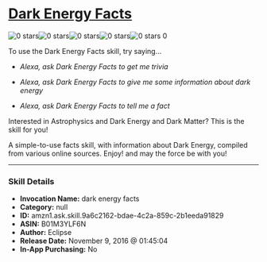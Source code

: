 # [Dark Energy Facts](http://alexa.amazon.com/#skills/amzn1.ask.skill.9a6c2162-bdae-4c2a-859c-2b1eeda91829)
![0 stars](../../images/ic_star_border_black_18dp_1x.png)![0 stars](../../images/ic_star_border_black_18dp_1x.png)![0 stars](../../images/ic_star_border_black_18dp_1x.png)![0 stars](../../images/ic_star_border_black_18dp_1x.png)![0 stars](../../images/ic_star_border_black_18dp_1x.png) 0

To use the Dark Energy Facts skill, try saying...

* *Alexa, ask Dark Energy Facts to get me trivia*

* *Alexa, ask Dark Energy Facts to give me some information about dark energy*

* *Alexa, ask Dark Energy Facts to tell me a fact*

Interested in Astrophysics and Dark Energy and Dark Matter?
This is the skill for you!

A simple-to-use facts skill, with information about Dark Energy, compiled from various online sources.
Enjoy! and may the force be with you!

***

### Skill Details

* **Invocation Name:** dark energy facts
* **Category:** null
* **ID:** amzn1.ask.skill.9a6c2162-bdae-4c2a-859c-2b1eeda91829
* **ASIN:** B01M3YLF6N
* **Author:** Eclipse
* **Release Date:** November 9, 2016 @ 01:45:04
* **In-App Purchasing:** No
